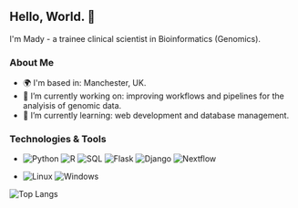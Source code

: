 ## Hello, World. 👋 

I'm Mady - a trainee clinical scientist in Bioinformatics (Genomics).

### About Me

- 🌍 I'm based in: Manchester, UK.
- 🔭 I’m currently working on: improving workflows and pipelines for the analyisis of genomic data.
- 🌱 I’m currently learning: web development and database management. 

### Technologies & Tools

- ![Python](https://img.shields.io/badge/Python-3670A0?style=for-the-badge&logo=python&logoColor=ffdd54)
  ![R](https://img.shields.io/badge/R-276DC3?style=for-the-badge&logo=r&logoColor=white)
  ![SQL](https://img.shields.io/badge/SQL-025E8C?style=for-the-badge&logo=postgresql&logoColor=white)
  ![Flask](https://img.shields.io/badge/Flask-000000?style=for-the-badge&logo=flask&logoColor=white)
  ![Django](https://img.shields.io/badge/Django-092E20?style=for-the-badge&logo=django&logoColor=white)
  ![Nextflow](https://img.shields.io/badge/Nextflow-4AAE5C?style=for-the-badge&logo=nextflow&logoColor=white)

 - ![Linux](https://img.shields.io/badge/Linux-FCC624?style=for-the-badge&logo=linux&logoColor=black)
   ![Windows](https://img.shields.io/badge/Windows-0078D6?style=for-the-badge&logo=windows&logoColor=white)


![Top Langs](https://github-readme-stats.vercel.app/api/top-langs/?username=madysonic&layout=compact&theme=radical)

